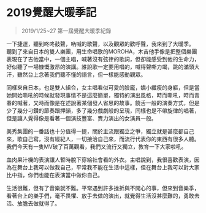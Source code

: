 # 2019覺醒大暖季記


> 2019/1/25~27 第一屆覺醒大暖季紀錄

一下捷運，聽到咚咚鼓聲，吶喊的歌聲，以及觀眾的歡呼聲，我來到了大暖季。
聽到了來自日本的雙人樂團，用生命唱歌的MOROHA，木吉他手像是把整個樂團表現在了吉他當中，一個主唱，喊著沒有弦律的歌詞，但卻能感受到他的生命力，好似聽了一場慷慨激昂的演講。誰說歌一定要用唱的，喊得聲嘶力竭，跳的滿頭大汗，雖然台上念著我們聽不懂的語言，但一樣能感動觀眾。

同樣來自日本，也是雙人組合，女主唱看似可愛的臉龐，嬌小纖瘦的身軀，但是當她開始嘶吼的時候就發現事情不是這麼簡單，獨特的演出風格，時而嘶吼，時而青春的喊著，又時而像是在述說著某個發人省思的故事。饒舌一般的演奏方式，但是少了幾分刁鑽的節奏跟押韻，多了幾分戲劇般的呈現，同樣也是不帶旋律的唱著，但是讓人覺得像是看著一個演技豐富、賣力演出的女演員一般。

美秀集團的一番話也十分值得一提，關於主流跟獨立之爭，獨立就是甚麼都自己來，歌自己寫，沒有經紀人，一切接洽自己來，而流行代表你的東西有很多人聽。我們今天有一隻MV破了百萬觀看，我們又流行又獨立，教育一下大家啦吼。

血肉果汁機的表演讓人暫時脫下穿給社會看的外衣。主唱說到，我很喜歡表演，因為在舞台上我可以做我自己，平常我不能在生活中這樣，但在舞台上我可以對大家比中指，你們也能在表演當中做你自己。

生活很難，但有了音樂就不難。平常遇到許多挫折與不開心的事，但來到音樂季，看著台上的樂手們，毫不畏懼、放手去做的演出，就覺得生活沒甚麼難的，勇敢去活、放膽去做就得了。
